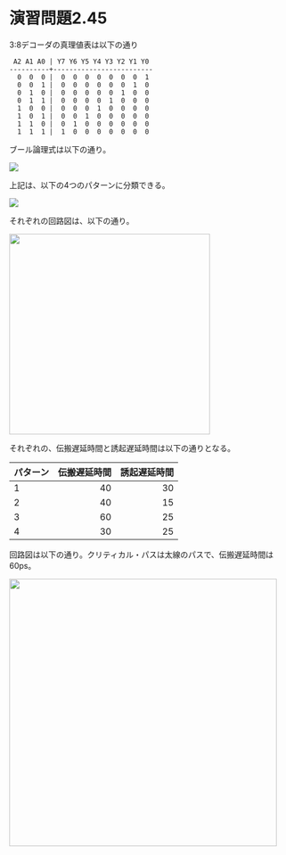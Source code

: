 # 演習問題2.45

3:8デコーダの真理値表は以下の通り

```
 A2 A1 A0 | Y7 Y6 Y5 Y4 Y3 Y2 Y1 Y0
----------+-------------------------
  0  0  0 |  0  0  0  0  0  0  0  1
  0  0  1 |  0  0  0  0  0  0  1  0
  0  1  0 |  0  0  0  0  0  1  0  0
  0  1  1 |  0  0  0  0  1  0  0  0
  1  0  0 |  0  0  0  1  0  0  0  0
  1  0  1 |  0  0  1  0  0  0  0  0
  1  1  0 |  0  1  0  0  0  0  0  0
  1  1  1 |  1  0  0  0  0  0  0  0
```

ブール論理式は以下の通り。

<img src="https://horie-t.github.io/DigitalDesignAndComputerArchitecture-Ans/images/ex2-45/ex2-45.png" />

上記は、以下の4つのパターンに分類できる。

<img src="https://horie-t.github.io/DigitalDesignAndComputerArchitecture-Ans/images/ex2-45/ex2-45-pattern.png" />

それぞれの回路図は、以下の通り。

<img src="https://horie-t.github.io/DigitalDesignAndComputerArchitecture-Ans/images/ex2-45/ex2-45-circuit-pattern.svg" width="360px" />

それぞれの、伝搬遅延時間と誘起遅延時間は以下の通りとなる。

パターン | 伝搬遅延時間 | 誘起遅延時間
---- | ----: | ----:
1 | 40 | 30
2 | 40 | 15
3 | 60 | 25
4 | 30 | 25

回路図は以下の通り。クリティカル・パスは太線のパスで、伝搬遅延時間は60ps。

<img src="https://horie-t.github.io/DigitalDesignAndComputerArchitecture-Ans/images/ex2-45/ex2-45-circuit.svg" width="480px" />
